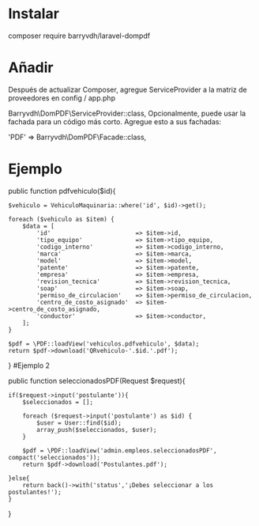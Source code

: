 # Instalar

composer require barryvdh/laravel-dompdf
# Añadir

Después de actualizar Composer, agregue ServiceProvider a la matriz de proveedores en config / app.php

Barryvdh\DomPDF\ServiceProvider::class,
Opcionalmente, puede usar la fachada para un código más corto. Agregue esto a sus fachadas:

'PDF' => Barryvdh\DomPDF\Facade::class,
# Ejemplo

public function pdfvehiculo($id){

    $vehiculo = VehiculoMaquinaria::where('id', $id)->get();

    foreach ($vehiculo as $item) {
        $data = [
            'id'                        => $item->id,
            'tipo_equipo'               => $item->tipo_equipo,
            'codigo_interno'            => $item->codigo_interno,
            'marca'                     => $item->marca,
            'model'                     => $item->model,
            'patente'                   => $item->patente,
            'empresa'                   => $item->empresa,
            'revision_tecnica'          => $item->revision_tecnica,
            'soap'                      => $item->soap,
            'permiso_de_circulacion'    => $item->permiso_de_circulacion,
            'centro_de_costo_asignado'  => $item->centro_de_costo_asignado,
            'conductor'                 => $item->conductor,
        ];
    }

    $pdf = \PDF::loadView('vehiculos.pdfvehiculo', $data);
    return $pdf->download('QRvehiculo-'.$id.'.pdf');
}
#Ejemplo 2

public function seleccionadosPDF(Request $request){

    if($request->input('postulante')){
        $seleccionados = [];

        foreach ($request->input('postulante') as $id) {
            $user = User::find($id);
            array_push($seleccionados, $user);
        }

        $pdf = \PDF::loadView('admin.empleos.seleccionadosPDF', compact('seleccionados'));
        return $pdf->download('Postulantes.pdf');

    }else{
        return back()->with('status','¡Debes seleccionar a los postulantes!');
    }

}
